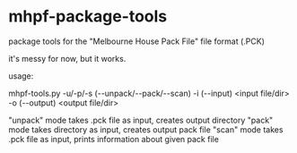 # mhpf-package-tools
package tools for the "Melbourne House Pack File" file format (.PCK)

it's messy for now, but it works.

usage:

mhpf-tools.py -u/-p/-s (--unpack/--pack/--scan) -i (--input) <input file/dir> -o (--output) <output file/dir>

"unpack" mode takes .pck file as input, creates output directory
"pack" mode takes directory as input, creates output pack file
"scan" mode takes .pck file as input, prints information about given pack file
